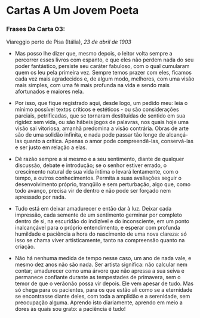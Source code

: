 # Cartas A Um Jovem Poeta

### Frases Da Carta 03:

Viareggio perto de Pisa (Itália),
_23 de abril de 1903_

* Mas posso lhe dizer que, mesmo depois, o leitor volta sempre a percorrer esses
livros com espanto, e que eles não perdem nada do seu poder fantástico,
persiste seu caráter fabuloso, com o qual cumularam quem os leu pela primeira
vez. Sempre temos prazer com eles, ficamos cada vez mais agradecidos e,
de algum modo, melhores, com uma visão mais simples, com uma fé mais
profunda na vida e sendo mais afortunados e maiores nela.

* Por isso, que fique registrado aqui, desde
logo, um pedido meu: leia o mínimo possível textos críticos e estéticos - ou são
considerações parciais, petrificadas, que se tornaram destituídas de sentido em
sua rigidez sem vida, ou são hábeis jogos de palavras, nos quais hoje uma
visão sai vitoriosa, amanhã predomina a visão contrária. Obras de arte são de
uma solidão infinita, e nada pode passar tão longe de alcançá-las quanto a
crítica. Apenas o amor pode compreendê-las, conservá-las e ser justo em
relação a elas. 

* Dê razão sempre a si mesmo e a seu sentimento, diante de
qualquer discussão, debate e introdução; se o senhor estiver errado, o
crescimento natural de sua vida íntima o levará lentamente, com o tempo, a
outros conhecimentos. Permita a suas avaliações seguir o desenvolvimento próprio, 
tranqüilo e sem perturbação, algo que, como todo
avanço, precisa vir de dentro e não pode ser forçado nem apressado por nada.

* Tudo está em deixar amadurecer e então dar à luz. Deixar cada impressão,
cada semente de um sentimento germinar por completo dentro de si, na
escuridão do indizível e do inconsciente, em um ponto inalcançável para o
próprio entendimento, e esperar com profunda humildade e paciência a hora do
nascimento de uma nova clareza: só isso se chama viver artisticamente, tanto
na compreensão quanto na criação.

* Não há nenhuma medida de tempo nesse caso, um ano de nada vale, e
mesmo dez anos não são nada. Ser artista significa: não calcular nem contar;
amadurecer como uma árvore que não apressa a sua seiva e permanece confiante 
durante as tempestades de primavera, sem o temor de que o verãonão possa vir depois. 
Ele vem apesar de tudo. Mas só chega para os pacientes, 
para os que estão ali como se a eternidade se encontrasse diante
deles, com toda a amplidão e a serenidade, sem preocupação alguma.
Aprendo isto diariamente, aprendo em meio a dores às quais sou grato: a
paciência é tudo!

